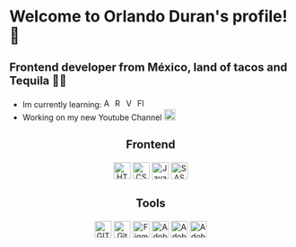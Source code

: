 <h1>Welcome to Orlando Duran's profile! 🥴</h1>
<h3 style="font-size: 20px">Frontend developer from México, land of tacos and Tequila 🌮🍾</h3>

<ul>
<li>Im currently learning: <img src="https://github.com/OrlandoDuranPY/Iconos/blob/main/Lenguajes/angular.png" alt="Angular" height="16px"/> <img src="https://github.com/OrlandoDuranPY/Iconos/blob/main/Lenguajes/react.png" alt="React" height="16px"/> <img src="https://github.com/OrlandoDuranPY/Iconos/blob/main/Lenguajes/vue.png" alt="Vue" height="16px"/> <img src="https://github.com/OrlandoDuranPY/Iconos/blob/main/Lenguajes/flutter.png" alt="Flutter" height="16px"/></li>

<li>Working on my new Youtube Channel <a href="https://www.youtube.com/channel/UCjyik2OU1z9zQoTeg3tyDAQ"><img src="https://github.com/OrlandoDuranPY/Iconos/blob/main/Redes%20Sociales/youtube.png" height="20px" alt="Sticky Header"/></a> </li>
</ul>


<h3 align="center" style="font-size:20px">Frontend</h3>
<p align="center">
<img height="30px" src="https://github.com/OrlandoDuranPY/Iconos/blob/main/Lenguajes/html.png" alt="HTML5"/> <img height="30px" src="https://github.com/OrlandoDuranPY/Iconos/blob/main/Lenguajes/css.png" alt="CSS"/> <img height="30px" src="https://github.com/OrlandoDuranPY/Iconos/blob/main/Lenguajes/js.png" alt="Javascript"/> <img height="30px" src="https://github.com/OrlandoDuranPY/Iconos/blob/main/Lenguajes/sass.png" alt="SASS"/>
</p>


<h3 align="center" style="font-size:20px">Tools</h3>
<p align="center">
<img height="30px" src="https://github.com/OrlandoDuranPY/Iconos/blob/main/Tools/git.png" alt="GIT"/>
<img height="30px" src="https://github.com/OrlandoDuranPY/Iconos/blob/main/Tools/githubDesktop.png" alt="Github Desktop"/>
<img height="30px" src="https://github.com/OrlandoDuranPY/Iconos/blob/main/Tools/figma.png" alt="Figma"/>
<img height="30px" src="https://github.com/OrlandoDuranPY/Iconos/blob/main/Tools/xd.png" alt="Adobe XD"/>
<img height="30px" src="https://github.com/OrlandoDuranPY/Iconos/blob/main/Tools/photoshop.png" alt="Adobe Photoshop"/>
<img height="30px" src="https://github.com/OrlandoDuranPY/Iconos/blob/main/Tools/illustrator.png" alt="Adobe Illustrator"/>

</p>

